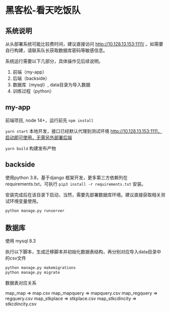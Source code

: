# 黑客松-看天吃饭队

## 系统说明

从头部署系统可能比较费时间，建议直接访问 http://10.128.13.153:1111/ 。如需要自行构建，请联系队长获取数据库密码等敏感信息。

系统运行需要以下几部分，具体操作见后续说明。

1. 前端（my-app）
2. 后端（backside）
3. 数据库（mysql）, data目录为导入数据
4. 训练过程（python）

## my-app

前端项目, node 14+，运行前先 `npm install`

`yarn start` 本地开发，接口已经默认代理到测试环境 http://10.128.13.153:1111，启动即可使用，无需另外部署后端

`yarn build` 构建发布产物

## backside

使用python 3.8，基于django 框架开发，更多第三方依赖列在 requirements.txt，可执行 `pip3 install -r requirements.txt` 安装。

安装完成后在该目录下启动，当然，需要先部署数据库环境。建议直接获取相关测试环境变量使用。

```bash
python manage.py runserver
```

## 数据库

使用 mysql 8.3

执行以下脚本，生成迁移脚本并初始化数据表结构，再分别对应导入data目录中的csv文件

```bash
python manage.py makemigrations
python manage.py migrate
```

数据表对应关系

map_map => map.csv
map_mapquery => mapquery.csv
map_regquery => regquery.csv
map_stkplace => stkplace.csv
map_stkcdincity => stkcdincity.csv
